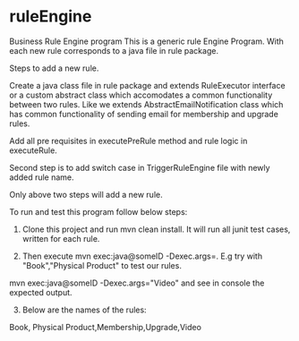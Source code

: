# ruleEngine
Business Rule Engine program
This is a generic rule Engine Program.
With each new rule corresponds to a java file in rule package.

Steps to add a new rule.

Create a java class file in rule package and extends RuleExecutor interface or a custom abstract class which accomodates 
a common functionality between two rules. Like we extends AbstractEmailNotification class which has common functionality of sending email for membership and upgrade rules.

Add all pre requisites in executePreRule method and rule logic in executeRule.

Second step is to add switch case in TriggerRuleEngine file with newly added rule name.

Only above two steps will add a new rule.

To run and test this program follow below steps:

1. Clone this project and run mvn clean install. It will run all junit test cases, written for each rule.

2. Then execute mvn exec:java@someID -Dexec.args=<RuleName>. E.g  try with "Book","Physical Product" to test our rules.

mvn exec:java@someID -Dexec.args="Video" and see in console the expected output.

3. Below are the names of the rules:

Book, Physical Product,Membership,Upgrade,Video

